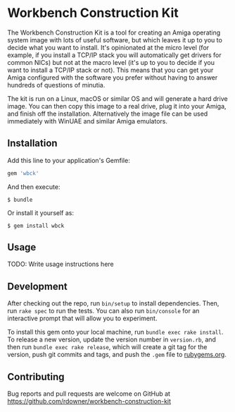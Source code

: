 # Workbench Construction Kit

The Workbench Construction Kit is a tool for creating an Amiga operating system image with lots of useful software, but which leaves it up to you to decide what you want to install. It's opinionated at the micro level (for example, if you install a TCP/IP stack you will automatically get drivers for common NICs) but not at the macro level (it's up to you to decide if you want to install a TCP/IP stack or not). This means that you can get your Amiga configured with the software you prefer without having to answer hundreds of questions of minutia.

The kit is run on a Linux, macOS or similar OS and will generate a hard drive image. You can then copy this image to a real drive, plug it into your Amiga, and finish off the installation. Alternatively the image file can be used immediately with WinUAE and similar Amiga emulators.

## Installation

Add this line to your application's Gemfile:

```ruby
gem 'wbck'
```

And then execute:

    $ bundle

Or install it yourself as:

    $ gem install wbck

## Usage

TODO: Write usage instructions here

## Development

After checking out the repo, run `bin/setup` to install dependencies. Then, run `rake spec` to run the tests. You can also run `bin/console` for an interactive prompt that will allow you to experiment.

To install this gem onto your local machine, run `bundle exec rake install`. To release a new version, update the version number in `version.rb`, and then run `bundle exec rake release`, which will create a git tag for the version, push git commits and tags, and push the `.gem` file to [rubygems.org](https://rubygems.org).

## Contributing

Bug reports and pull requests are welcome on GitHub at https://github.com/rdowner/workbench-construction-kit

